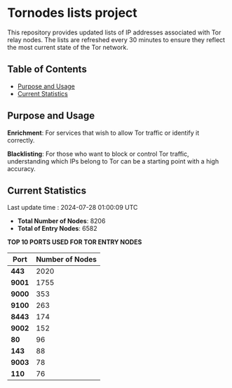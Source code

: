 # Tornodes lists project

This repository provides updated lists of IP addresses associated with Tor relay nodes. The lists are refreshed every 30 minutes to ensure they reflect the most current state of the Tor network.

## Table of Contents

- [Purpose and Usage](#purpose-and-usage)
- [Current Statistics](#current-statistics)


## Purpose and Usage

**Enrichment**: For services that wish to allow Tor traffic or identify it correctly.

**Blacklisting**: For those who want to block or control Tor traffic, understanding which IPs belong to Tor can be a starting point with a high accuracy.

## Current Statistics

Last update time : 2024-07-28 01:00:09 UTC

- **Total Number of Nodes**: 8206
- **Total of Entry Nodes**: 6582

**TOP 10 PORTS USED FOR TOR ENTRY NODES**

| **Port** | **Number of Nodes** |
|------|-----------------|
| **443**   | 2020  |
| **9001**   | 1755  |
| **9000**   | 353  |
| **9100**   | 263  |
| **8443**   | 174  |
| **9002**   | 152  |
| **80**   | 96  |
| **143**   | 88  |
| **9003**   | 78  |
| **110**   | 76  |


